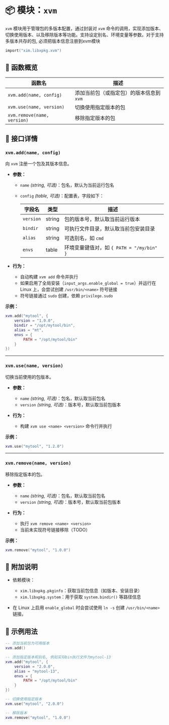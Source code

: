 # 📦 模块：`xvm`

`xvm` 模块用于管理包的多版本配置，通过封装对 `xvm` 命令的调用，实现添加版本、切换使用版本、以及移除版本等功能。支持设定别名、环境变量等参数。对于支持多版本共存的包, 必须把版本信息注册到xvm模块

```lua
import("xim.libxpkg.xvm")
```

## 📑 函数概览

| 函数名 | 描述 |
|--------|------|
| `xvm.add(name, config)` | 添加当前包（或指定包）的版本信息到 `xvm` |
| `xvm.use(name, version)` | 切换使用指定版本的包 |
| `xvm.remove(name, version)` | 移除指定版本的包 |

## 🧩 接口详情

### `xvm.add(name, config)`

向 `xvm` 注册一个包及其版本信息。

- **参数：**
  - `name` *(string, 可选)*：包名，默认为当前运行包名
  - `config` *(table, 可选)*：配置表，字段如下：

    | 字段名 | 类型 | 描述 |
    |--------|------|------|
    | `version` | string | 包的版本号，默认取当前运行版本 |
    | `bindir` | string | 可执行文件目录，默认取当前包安装目录 |
    | `alias` | string | 可选别名，如 `cmd` |
    | `envs` | table | 环境变量键值对，如 `{ PATH = "/my/bin" }` |

- **行为：**
  - 自动构建 `xvm add` 命令并执行
  - 如果启用了全局安装（`input_args.enable_global = true`）并运行在 Linux 上，会尝试创建 `/usr/bin/<name>` 符号链接
  - 符号链接通过 `sudo` 创建，依赖 `privilege.sudo`

**示例：**
```lua
xvm.add("mytool", {
    version = "1.0.0",
    bindir = "/opt/mytool/bin",
    alias = "mt",
    envs = {
        PATH = "/opt/mytool/bin"
    }
})
```

---

### `xvm.use(name, version)`

切换当前使用的包版本。

- **参数：**
  - `name` *(string, 可选)*：包名，默认取当前包名
  - `version` *(string, 可选)*：版本号，默认取当前包版本

- **行为：**
  - 构建 `xvm use <name> <version>` 命令行并执行

**示例：**
```lua
xvm.use("mytool", "1.2.0")
```

---

### `xvm.remove(name, version)`

移除指定版本的包。

- **参数：**
  - `name` *(string, 可选)*：包名，默认取当前包名
  - `version` *(string, 可选)*：版本号，默认取当前包版本

- **行为：**
  - 执行 `xvm remove <name> <version>`
  - 当前未实现符号链接移除（TODO）

**示例：**
```lua
xvm.remove("mytool", "1.0.0")
```

## 🔧 附加说明

- 依赖模块：
  - `xim.libxpkg.pkginfo`：获取当前包信息（如版本、安装目录）
  - `xim.libxpkg.system`：用于获取 `system.bindir()` 等路径信息

- 在 Linux 上启用 `enable_global` 时会尝试使用 `ln -s` 创建 `/usr/bin/<name>` 链接。

## 📌 示例用法

```lua
-- 添加当前包为可用版本
xvm.add()

-- 添加指定版本和别名, 例如实际bin执行文件为mytool-13
xvm.add("mytool", {
    version = "2.0.0",
    alias = "mytool-13",
    envs = {
        PATH = "/opt/mytool/bin"
    }
})

-- 切换使用指定版本
xvm.use("mytool", "2.0.0")

-- 移除版本
xvm.remove("mytool", "1.0.0")
```